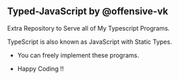## Typed-JavaScript by @offensive-vk

Extra Repository to Serve all of My Typescript Programs.

TypeScript is also known as JavaScript with Static Types.

* You can freely implement these programs.

* Happy Coding !!

